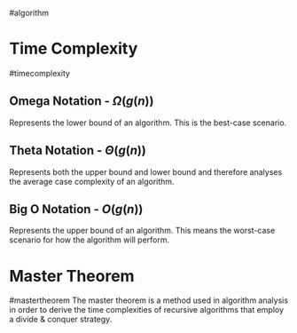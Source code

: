 #algorithm 
# Time Complexity
#timecomplexity
## Omega Notation - $\Omega(g(n))$
Represents the lower bound of an algorithm. This is the best-case scenario.
## Theta Notation - $\Theta(g(n))$
Represents both the upper bound and lower bound and therefore analyses the average case complexity of an algorithm.
## Big O Notation - $O(g(n))$
Represents the upper bound of an algorithm. This means the worst-case scenario for how the algorithm will perform.
# Master Theorem
#mastertheorem
The master theorem is a method used in algorithm analysis in order to derive the time complexities of recursive algorithms that employ a divide & conquer strategy.